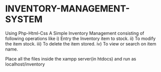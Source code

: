 # INVENTORY-MANAGEMENT-SYSTEM
Using Php-Html-Css
A Simple Inventory Management consisting of following operations like
i) Entry the Inventory item to stock.
ii) To modify the item stock.
iii) To delete the item stored.
iv) To view or search on item name.

Place all the files inside the xampp server(in htdocs) and run as localhost/inventory 
